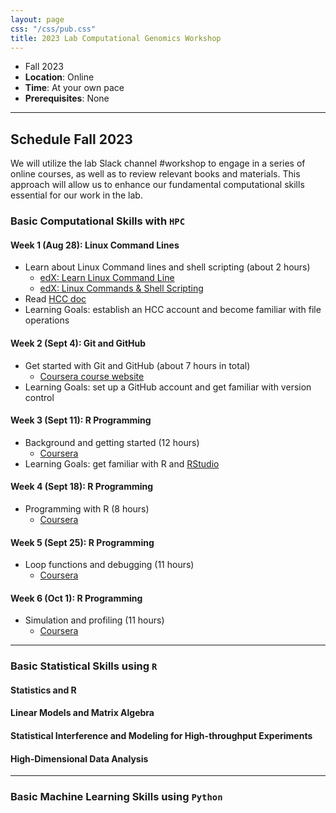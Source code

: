 ```yaml
---
layout: page
css: "/css/pub.css"
title: 2023 Lab Computational Genomics Workshop
---  
```



- Fall 2023
- **Location**: Online
- **Time**: At your own pace
- **Prerequisites**: None

--------------------

## Schedule Fall 2023

We will utilize the lab Slack channel #workshop to engage in a series of online courses, as well as to review relevant books and materials. This approach will allow us to enhance our fundamental computational skills essential for our work in the lab.

### Basic Computational Skills with `HPC`

#### Week 1 (Aug 28): Linux Command Lines
- Learn about Linux Command lines and shell scripting (about 2 hours)
  - [edX: Learn Linux Command Line](https://www.edx.org/learn/computer-programming/edx-try-it-learn-linux-command-line?index=product&queryID=647e638ac5fe8dfcc9aa9d7a1395004d&position=3&linked_from=autocomplete&c=autocomplete)
  - [edX: Linux Commands & Shell Scripting](https://www.edx.org/learn/linux/ibm-linux-commands-shell-scripting?index=product&queryID=c7d2890385fe4e47604518e30d546a8c&position=5&linked_from=autocomplete&c=autocomplete)
- Read [HCC doc](https://hcc.unl.edu/docs/) 
- Learning Goals: establish an HCC account and become familiar with file operations  


#### Week 2 (Sept 4): Git and GitHub
- Get started with Git and GitHub (about 7 hours in total)
  - [Coursera course website](https://www.coursera.org/learn/getting-started-with-git-and-github?specialization=ibm-backend-development&utm_medium=sem&utm_source=gg&utm_campaign=B2C_NAMER_ibm-backend-development_ibm_FTCOF_professional-certificates_country-US-country-CA&campaignid=19973760166&adgroupid=146696810063&device=c&keyword=&matchtype=&network=g&devicemodel=&adposition=&creativeid=654910474289&hide_mobile_promo&gclid=Cj0KCQjw3JanBhCPARIsAJpXTx46wfzFgCTqpnJkOuPP3V9QxyYosxbmAvUb-0clHlbledic_So4tTYaAnvDEALw_wcB)
- Learning Goals: set up a GitHub account and get familiar with version control


#### Week 3 (Sept 11): R Programming
- Background and getting started (12 hours)
  - [Coursera](https://www.coursera.org/learn/r-programming#modules)
- Learning Goals: get familiar with R and [RStudio](https://posit.co/downloads/)


#### Week 4 (Sept 18): R Programming
- Programming with R (8 hours)
  - [Coursera](https://www.coursera.org/learn/r-programming#modules)

#### Week 5 (Sept 25): R Programming
- Loop functions and debugging (11 hours)
  - [Coursera](https://www.coursera.org/learn/r-programming#modules)

#### Week 6 (Oct 1): R Programming
- Simulation and profiling (11 hours)
  - [Coursera](https://www.coursera.org/learn/r-programming#modules)




-------------

### Basic Statistical Skills using `R`

#### Statistics and R

####  Linear Models and Matrix Algebra

#### Statistical Interference and Modeling for High-throughput Experiments

#### High-Dimensional Data Analysis

-------------

### Basic Machine Learning Skills using `Python`

